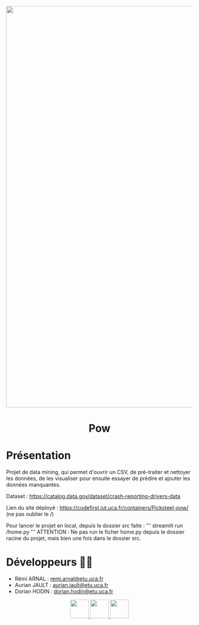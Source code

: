 <div align = center>

<img src="https://codefirst.iut.uca.fr/git/Picksteel/Pow/raw/branch/master/assets/PickaxePowBackground.png" width="1080" height="">

# **Pow** 
</div>


# Présentation

Projet de data mining, qui permet d'ouvrir un CSV, de pré-traiter et nettoyer les données, de les visualiser pour ensuite essayer de prédire et ajouter les données manquantes.

Dataset : https://catalog.data.gov/dataset/crash-reporting-drivers-data

Lien du site déployé : https://codefirst.iut.uca.fr/containers/Picksteel-pow/ (ne pas oublier le /)

Pour lancer le projet en local, depuis le dossier src faite :
'''
streamlit run /home.py
'''
ATTENTION : Ne pas run le ficher home.py depuis le dossier racine du projet, mais bien une fois dans le dossier src.

# Développeurs 🧑‍💻

- Rémi ARNAL : remi.arnal@etu.uca.fr
- Aurian JAULT : aurian.jault@etu.uca.fr
- Dorian HODIN : dorian.hodin@etu.uca.fr



<div align="center">

<a href = "https://codefirst.iut.uca.fr/git/aurian.jault">
<img src="https://codefirst.iut.uca.fr/git/avatars/e617cf1cc0d6e769f4dc33604f04525b?size=870" width="50" >
</a>

<a href = "https://codefirst.iut.uca.fr/git/remi.arnal">
<img src="https://codefirst.iut.uca.fr/git/avatars/c13b7679488b8dcdf7d551b52f579bcd?size=870" width="50" >
</a>

<a href = "https://codefirst.iut.uca.fr/git/dorian.hodin">
<img src="https://codefirst.iut.uca.fr/git/avatars/1987ef0b5b65f4d208cb3250a24b4794?size=870" width="50" >
</a>

</div>
